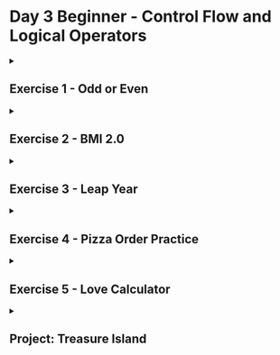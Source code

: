 # Day 3 Beginner - Control Flow and Logical Operators

<details>
<summary>

## Exercise 1 - Odd or Even 
</summary>

Write a program that works out whether if a given number is an odd or even number.

Even numbers can be divided by 2 with no remainder.

e.g. 86 is **even** because 86 ÷ 2 = 43

43 does not have any decimal places. Therefore the division is clean.

e.g. 59 is **odd** because 59 ÷ 2 = 29.5

29.5 is not a whole number, it has decimal places. Therefore there is a remainder of 0.5, so the division is not clean.

The **modulo** is written as a percentage sign (%) in Python. It gives you the remainder after a division.

e.g.

`6 ÷ 2 = 3` with no remainder.

therefore: `6 % 2 = 0`

5 ÷ 2 = 2 x 2 + 1, remainder is 1.

therefore: `5 % 2 = 1`

14 ÷ 4 = 3 x 4 + 2, remainder is 2.

therefore: `14 % 4 = 2`

**Warning** your output should match the Example Output format exactly, even the positions of the commas and full stops.

Example Input 1
```
43
```
Example Output 1
```
This is an odd number.
```
Example Input 2
```
94
```
Example Output 2
```
This is an even number.
```
File: [odd_or_even.py](https://github.com/codenvibes/100DaysofCode/blob/master/Day_3/odd_or_even.py)
</details>


<details>
<summary>

## Exercise 2 - BMI 2.0
</summary>

Write a program that interprets the Body Mass Index (BMI) based on a user's weight and height.

It should tell them the interpretation of their BMI based on the BMI value.
- Under 18.5 they are underweight
- Over 18.5 but below 25 they have a normal weight
- Over 25 but below 30 they are slightly overweight
- Over 30 but below 35 they are obese
- Above 35 they are clinically obese.

<img src="https://cdn.fs.teachablecdn.com/qTOp8afxSkGfU5YGYf36" />

The BMI is calculated by dividing a person's weight (in kg) by the square of their height (in m):

<img src="https://codingrooms-user-uploads-us-west-2.s3-us-west-2.amazonaws.com/6653a739-6bc2-4d53-b566-67f5c0b32849/BMI+Image+Small.jpeg" width=200/>

Warning you should round the result to the nearest whole number. The interpretation message needs to include the words in bold from the interpretations above. e.g. **underweight, normal weight, overweight, obese, clinically obese**.

Example Input
```
weight = 85
height = 1.75
```
Example Output
```
85 ÷ (1.75 x 1.75) = 27.755102040816325
Your BMI is 28, you are slightly overweight.
```
Hint
1. Try to use the exponent operator in your code.
1. Remember to round your result to the nearest whole number.
1. Make sure you include the words in bold from the interpretations.

File: [BMI_calculator.py](https://github.com/codenvibes/100DaysofCode/blob/master/Day_3/BMI_calculator.py)
</details>

<details>
<summary>

## Exercise 3 - Leap Year 
</summary>

Write a program that works out whether if a given year is a leap year. A normal year has 365 days, leap years have 366, with an extra day in February. The reason why we have leap years is really fascinating, this video does it more justice:

https://www.youtube.com/watch?v=xX96xng7sAE

This is how you work out whether if a particular year is a leap year.

on every year that is evenly divisible by 4 

**except** every year that is evenly divisible by 100 

**unless** the year is also evenly divisible by 400

e.g. The year 2000:

2000 ÷ 4 = 500 (Leap)

2000 ÷ 100 = 20 (Not Leap)

2000 ÷ 400 = 5 (Leap!)

So the year 2000 is a leap year.

But the year 2100 is not a leap year because:

2100 ÷ 4 = 525 (Leap)

2100 ÷ 100 = 21 (Not Leap)

2100 ÷ 400 = 5.25 (Not Leap)

**Warning** your output should match the Example Output format exactly, even the positions of the commas and full stops.

Example Input 1
```
2400
```
Example Output 1
```
Leap year.
```
Example Input 2
```
1989
```
Example Output 2
```
Not leap year.
```
<img src="https://github.com/codenvibes/100DaysofCode/blob/master/Day_3/leap_year_flowchart.png"/>

<br>

File: [leap_year.py](https://github.com/codenvibes/100DaysofCode/blob/master/Day_3/leap_year.py)
</details>

<details>
<summary>

## Exercise 4 - Pizza Order Practice
</summary>

Congratulations, you've got a job at Python Pizza. Your first job is to build an automatic pizza order program.

Based on a user's order, work out their final bill.

Small Pizza: $15

Medium Pizza: $20

Large Pizza: $25

Pepperoni for Small Pizza: +$2

Pepperoni for Medium or Large Pizza: +$3

Extra cheese for any size pizza: + $1

Example Input
```
size = "L"
add_pepperoni = "Y"
extra_cheese = "N"
```
Example Output
```
Your final bill is: $28.
```
File: [pizza_order.py](https://github.com/codenvibes/100DaysofCode/blob/master/Day_3/pizza_order.py)
</details>

<details>
<summary>

## Exercise 5 - Love Calculator 
</summary>

You are going to write a program that tests the compatibility between two people.

To work out the love score between two people:

Take both people's names and check for the number of times the letters in the word TRUE occurs. 

Then check for the number of times the letters in the word LOVE occurs. 

Then combine these numbers to make a 2 digit number.

For Love Scores **less than 10** or **greater than 90**, the message should be:
```
"Your score is **x**, you go together like coke and mentos."
```
For Love Scores **between 40** and **50**, the message should be:
```
"Your score is **y**, you are alright together."
```
Otherwise, the message will just be their score. e.g.:
```
"Your score is **z**."
```
e.g.
```
name1 = "Angela Yu"
name2 = "Jack Bauer"
```
T occurs 0 times

R occurs 1 time

U occurs 2 times

E occurs 2 times

Total = 5

L occurs 1 time

O occurs 0 times

V occurs 0 times

E occurs 2 times

Total = 3

Love Score = 53

Print: "Your score is 53."

Example Input 1
```
name1 = "Kanye West"
name2 = "Kim Kardashian"
```
Example Output 1
```
Your score is 42, you are alright together.
```
Example Input 2
```
name1 = "Brad Pitt"
name2 = "Jennifer Aniston"
```
Example Output 2
```
Your score is 73.
```
File: [love_calculator.py](https://github.com/codenvibes/100DaysofCode/blob/master/Day_3/love_calculator.py)
</details>

<details>
<summary>

## Project: Treasure Island
</summary>


![](https://github.com/codenvibes/100DaysofCode/blob/master/Day_3/treasure_island_flowchart.png)

File: [treasure_island.py](https://github.com/codenvibes/100DaysofCode/blob/master/Day_3/treasure_island.py)
</details>